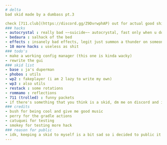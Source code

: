 ```yaml
---
# delta
bad skid made by a dumbass pt.3

check [711.club](https://discord.gg/Z9DvrwphAP) out for actual good shit
### hacks
- autocrystal : really bad ~~suicide~~ autocrystal, fast only when u don't want it to
- bedaura : salhack of the bed
- effects : insanely bad effects, legit just summon a thunder on someone when they popped or died
- 10 more hacks : useless as shit
### todo's
- make a working config manager (this one is kinda wacky)
- rewrite the gui
### skid list
- base : ja's duperman
- phobos : utils
- wp2 : fakeplayer (i am 2 lazy to write my own)
- wp3 : also utils
- restack : some rotations
- rommamo : reflections
- 711 (trolled) : funny packets
- if there's something that you think is a skid, dm me on discord and i will add your shit to the list :)
### credits
- bush for being cool and give me good music
- perry for the gradle actions
- catuquei for testing
- smokey for testing more hack
### reason for public
- idk, keeping a skid to myself is a bit sad so i decided to public it even tho i know that people will scream at my issues page that this is a hot piece of garbage
---
```

